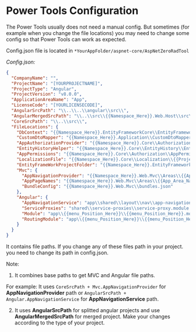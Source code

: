 # Power Tools Configuration

The Power Tools usually does not need a manual config.  But sometimes (for example when you change the file locations) you may need to change some config so that Power Tools can work as expected.

Config.json file is located in `*YourAppFolder/aspnet-core/AspNetZeroRadTool`

*Config.json:*

```json
{
  "CompanyName": "",
  "ProjectName": "[YOURPROJECTNAME]",
  "ProjectType": "Angular",
  "ProjectVersion": "v8.0.0",
  "ApplicationAreaName": "App",
  "LicenseCode": "[YOURLICENSECODE]",
  "AngularSrcPath": "\\..\\..\\angular\\src\\",
  "AngularMergedSrcPath": "\\..\\src\\{{Namespace_Here}}.Web.Host\\src\\",
  "CoreSrcPath": "\\..\\src\\",
  "FileLocations": {
    "DbContext": "{{Namespace_Here}}.EntityFrameworkCore\\EntityFrameworkCore\\{{Project_Name_Here}}DbContext.cs",
    "CustomDtoMapper": "{{Namespace_Here}}.Application\\CustomDtoMapper.cs",
    "AppAuthorizationProvider": "{{Namespace_Here}}.Core\\Authorization\\AppAuthorizationProvider.cs",
    "EntityHistoryHelper": "{{Namespace_Here}}.Core\\EntityHistory\\EntityHistoryHelper.cs",
    "AppPermissions": "{{Namespace_Here}}.Core\\Authorization\\AppPermissions.cs",
    "LocalizationFile": "{{Namespace_Here}}.Core\\Localization\\{{Project_Name_Here}}\\{{Project_Name_Here}}.xml",
    "EntityFrameWorkProjectFolder": "{{Namespace_Here}}.EntityFrameworkCore",
    "Mvc": {
      "AppNavigationProvider": "{{Namespace_Here}}.Web.Mvc\\Areas\\{{App_Area_Name_Here}}\\Startup\\{{App_Area_Name_Here}}NavigationProvider.cs",
      "AppPageNames": "{{Namespace_Here}}.Web.Mvc\\Areas\\{{App_Area_Name_Here}}\\Startup\\{{App_Area_Name_Here}}PageNames.cs",
      "BundleConfig": "{{Namespace_Here}}.Web.Mvc\\bundles.json"
    },
    "Angular": {
      "AppNavigationService": "app\\shared\\layout\\nav\\app-navigation.service.ts",
      "ServiceProxies": "shared\\service-proxies\\service-proxy.module.ts",
      "Module": "app\\{{menu_Position_Here}}\\{{menu_Position_Here}}.module.ts",
      "RoutingModule": "app\\{{menu_Position_Here}}\\{{menu_Position_Here}}-routing.module.ts"
    }
  }
}
```

It contains file paths. If you change any of these files path in your project. you need to change its path in config.json.



Note:

1.  It combines base paths to get MVC and Angular file paths.

   For example: It uses `CoreSrcPath + Mvc.AppNavigationProvider` for **AppNavigationProvider** path or `AngularSrcPath + Angular.AppNavigationService` for **AppNavigationService** path. 

2. It uses **AngularSrcPath** for splitted angular projects and use **AngularMergedSrcPath** for merged project. Make your changes according to the type of your project.
